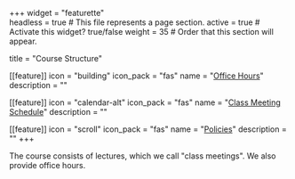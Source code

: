 +++
widget = "featurette"  
headless = true  # This file represents a page section.
active = true  # Activate this widget? true/false
weight = 35  # Order that this section will appear.

title = "Course Structure"

[[feature]]
  icon = "building"
  icon_pack = "fas"
  name = "[Office Hours](/officehours)"
  description = ""
  
[[feature]]
  icon = "calendar-alt"
  icon_pack = "fas"
  name = "[Class Meeting Schedule](/cm_schedule)"
  description = ""  

[[feature]]
  icon = "scroll"
  icon_pack = "fas"
  name = "[Policies](/policies)"
  description = ""
+++

The course consists of lectures, which we call "class meetings". We also provide office hours.
